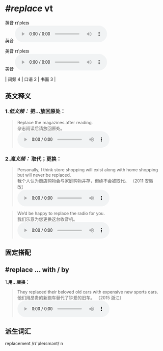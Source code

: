 # ***\#replace*** vt
英音 rɪ'pleɪs  
英音
<audio src="./media/replace-B.aac" controls="controls"></audio>

美音 rɪ'pleɪs  
美音
<audio src="./media/replace.aac" controls="controls"></audio>



| 词频 4 | 口语 2 | 书面 3 |  

英文释义
---
### 1.*低义频：* **把...放回原处：**  

 > Replace the magazines after reading.   
 > 杂志阅读后请放回原处。    
<audio src="./media/replace-3.aac" controls="controls"></audio>

### 2.*高义频：* **取代；更换：**  

 > Personally, I think store shopping will exist along with home shopping but will never be replaced.   
 > 我个人认为商店购物会与家庭购物并存，但绝不会被取代。  （2011 安徽改）  
<audio src="./media/P365 replace1.aac" controls="controls"></audio>

 > We’d be happy to replace the radio for you.   
 > 我们乐意为您更换这台收音机。    
<audio src="./media/replace-2.aac" controls="controls"></audio>


固定搭配
---
## \#replace ... with / by 
1.**用…替换：**  

 > They replaced their beloved old cars with expensive new sports cars.   
 > 他们用昂贵的新跑车替代了钟爱的旧车。  （2015 浙江）  
<audio src="./media/P365 replace2.aac" controls="controls"></audio>


派生词汇
---
replacement /rɪ'pleɪsmənt/ n   

